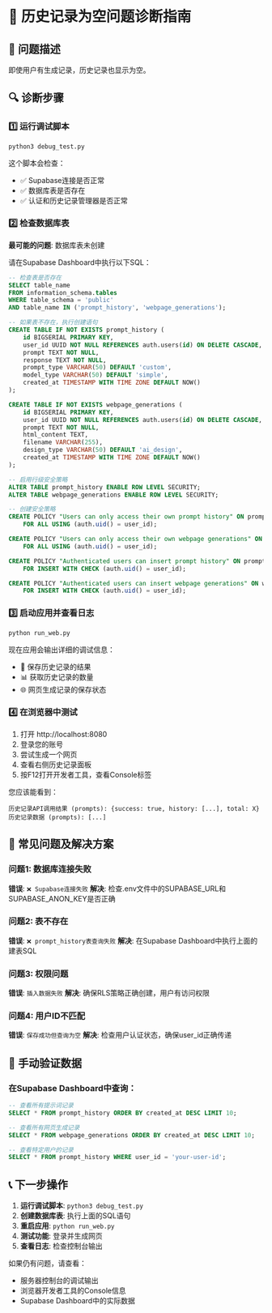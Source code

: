 # 🔧 历史记录为空问题诊断指南

## 🎯 问题描述
即使用户有生成记录，历史记录也显示为空。

## 🔍 诊断步骤

### 1️⃣ 运行调试脚本
```bash
python3 debug_test.py
```

这个脚本会检查：
- ✅ Supabase连接是否正常
- ✅ 数据库表是否存在
- ✅ 认证和历史记录管理器是否正常

### 2️⃣ 检查数据库表
**最可能的问题**: 数据库表未创建

请在Supabase Dashboard中执行以下SQL：

```sql
-- 检查表是否存在
SELECT table_name 
FROM information_schema.tables 
WHERE table_schema = 'public' 
AND table_name IN ('prompt_history', 'webpage_generations');

-- 如果表不存在，执行创建语句
CREATE TABLE IF NOT EXISTS prompt_history (
    id BIGSERIAL PRIMARY KEY,
    user_id UUID NOT NULL REFERENCES auth.users(id) ON DELETE CASCADE,
    prompt TEXT NOT NULL,
    response TEXT NOT NULL,
    prompt_type VARCHAR(50) DEFAULT 'custom',
    model_type VARCHAR(50) DEFAULT 'simple',
    created_at TIMESTAMP WITH TIME ZONE DEFAULT NOW()
);

CREATE TABLE IF NOT EXISTS webpage_generations (
    id BIGSERIAL PRIMARY KEY,
    user_id UUID NOT NULL REFERENCES auth.users(id) ON DELETE CASCADE,
    prompt TEXT NOT NULL,
    html_content TEXT,
    filename VARCHAR(255),
    design_type VARCHAR(50) DEFAULT 'ai_design',
    created_at TIMESTAMP WITH TIME ZONE DEFAULT NOW()
);

-- 启用行级安全策略
ALTER TABLE prompt_history ENABLE ROW LEVEL SECURITY;
ALTER TABLE webpage_generations ENABLE ROW LEVEL SECURITY;

-- 创建安全策略
CREATE POLICY "Users can only access their own prompt history" ON prompt_history
    FOR ALL USING (auth.uid() = user_id);

CREATE POLICY "Users can only access their own webpage generations" ON webpage_generations
    FOR ALL USING (auth.uid() = user_id);

CREATE POLICY "Authenticated users can insert prompt history" ON prompt_history
    FOR INSERT WITH CHECK (auth.uid() = user_id);

CREATE POLICY "Authenticated users can insert webpage generations" ON webpage_generations
    FOR INSERT WITH CHECK (auth.uid() = user_id);
```

### 3️⃣ 启动应用并查看日志
```bash
python run_web.py
```

现在应用会输出详细的调试信息：
- 💾 保存历史记录的结果
- 📊 获取历史记录的数量
- 🌐 网页生成记录的保存状态

### 4️⃣ 在浏览器中测试
1. 打开 http://localhost:8080
2. 登录您的账号
3. 尝试生成一个网页
4. 查看右侧历史记录面板
5. 按F12打开开发者工具，查看Console标签

您应该能看到：
```
历史记录API调用结果 (prompts): {success: true, history: [...], total: X}
历史记录数据 (prompts): [...]
```

## 🐛 常见问题及解决方案

### 问题1: 数据库连接失败
**错误**: `❌ Supabase连接失败`
**解决**: 检查.env文件中的SUPABASE_URL和SUPABASE_ANON_KEY是否正确

### 问题2: 表不存在
**错误**: `❌ prompt_history表查询失败`
**解决**: 在Supabase Dashboard中执行上面的建表SQL

### 问题3: 权限问题
**错误**: `插入数据失败`
**解决**: 确保RLS策略正确创建，用户有访问权限

### 问题4: 用户ID不匹配
**错误**: `保存成功但查询为空`
**解决**: 检查用户认证状态，确保user_id正确传递

## 🔧 手动验证数据

### 在Supabase Dashboard中查询：
```sql
-- 查看所有提示词记录
SELECT * FROM prompt_history ORDER BY created_at DESC LIMIT 10;

-- 查看所有网页生成记录  
SELECT * FROM webpage_generations ORDER BY created_at DESC LIMIT 10;

-- 查看特定用户的记录
SELECT * FROM prompt_history WHERE user_id = 'your-user-id';
```

## 📞 下一步操作

1. **运行调试脚本**: `python3 debug_test.py`
2. **创建数据库表**: 执行上面的SQL语句
3. **重启应用**: `python run_web.py`
4. **测试功能**: 登录并生成网页
5. **查看日志**: 检查控制台输出

如果仍有问题，请查看：
- 服务器控制台的调试输出
- 浏览器开发者工具的Console信息
- Supabase Dashboard中的实际数据 